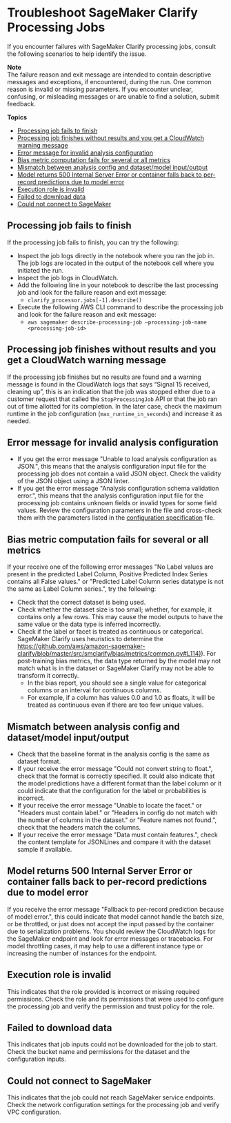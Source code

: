 # Troubleshoot SageMaker Clarify Processing Jobs<a name="clarify-processing-job-run-troubleshooting"></a>

 If you encounter failures with SageMaker Clarify processing jobs, consult the following scenarios to help identify the issue\.

**Note**  
The failure reason and exit message are intended to contain descriptive messages and exceptions, if encountered, during the run\. One common reason is invalid or missing parameters\. If you encounter unclear, confusing, or misleading messages or are unable to find a solution, submit feedback\.

**Topics**
+ [Processing job fails to finish](#clarify-troubleshooting-job-fails)
+ [Processing job finishes without results and you get a CloudWatch warning message](#clarify-troubleshooting-no-results-and-warning)
+ [Error message for invalid analysis configuration](#clarify-troubleshooting-invalid-analysis-configuration)
+ [Bias metric computation fails for several or all metrics](#clarify-troubleshooting-bias-metric-computation-fails)
+ [Mismatch between analysis config and dataset/model input/output](#clarify-troubleshooting-mismatch-analysis-config-and-data-model)
+ [Model returns 500 Internal Server Error or container falls back to per\-record predictions due to model error](#clarify-troubleshooting-500-internal-server-error)
+ [Execution role is invalid](#clarify-troubleshooting-execution-role-invalid)
+ [Failed to download data](#clarify-troubleshooting-TBD)
+ [Could not connect to SageMaker](#clarify-troubleshooting-TBD)

## Processing job fails to finish<a name="clarify-troubleshooting-job-fails"></a>

If the processing job fails to finish, you can try the following:
+ Inspect the job logs directly in the notebook where you ran the job in\. The job logs are located in the output of the notebook cell where you initiated the run\.
+ Inspect the job logs in CloudWatch\.
+ Add the following line in your notebook to describe the last processing job and look for the failure reason and exit message:
  + `clarify_processor.jobs[-1].describe()`
+ Execute the following AWS CLI command to describe the processing job and look for the failure reason and exit message:
  + `aws sagemaker describe-processing-job —processing-job-name <processing-job-id>`

## Processing job finishes without results and you get a CloudWatch warning message<a name="clarify-troubleshooting-no-results-and-warning"></a>

If the processing job finishes but no results are found and a warning message is found in the CloudWatch logs that says “Signal 15 received, cleaning up”, this is an indication that the job was stopped either due to a customer request that called the `StopProcessingJob` API or that the job ran out of time allotted for its completion\. In the later case, check the maximum runtime in the job configuration \(`max_runtime_in_seconds`\) and increase it as needed\.

## Error message for invalid analysis configuration<a name="clarify-troubleshooting-invalid-analysis-configuration"></a>
+  If you get the error message "Unable to load analysis configuration as JSON\.", this means that the analysis configuration input file for the processing job does not contain a valid JSON object\. Check the validity of the JSON object using a JSON linter\.
+ If you get the error message "Analysis configuration schema validation error\.", this means that the analysis configuration input file for the processing job contains unknown fields or invalid types for some field values\. Review the configuration parameters in the file and cross\-check them with the parameters listed in the [configuration specification](https://docs.aws.amazon.com/sagemaker/latest/dg/clarify-configure-processing-jobs.html#clarify-processing-job-configure-analysis) file\.

## Bias metric computation fails for several or all metrics<a name="clarify-troubleshooting-bias-metric-computation-fails"></a>

If your receive one of the following error messages "No Label values are present in the predicted Label Column, Positive Predicted Index Series contains all False values\." or "Predicted Label Column series datatype is not the same as Label Column series\.", try the following:
+ Check that the correct dataset is being used\.
+ Check whether the dataset size is too small; whether, for example, it contains only a few rows\. This may cause the model outputs to have the same value or the data type is inferred incorrectly\.
+ Check if the label or facet is treated as continuous or categorical\. SageMaker Clarify uses heuristics to determine the [https://github.com/aws/amazon-sagemaker-clarify/blob/master/src/smclarify/bias/metrics/common.py#L114)](https://github.com/aws/amazon-sagemaker-clarify/blob/master/src/smclarify/bias/metrics/common.py#L114))\. For post\-training bias metrics, the data type returned by the model may not match what is in the dataset or SageMaker Clarify may not be able to transform it correctly\. 
  + In the bias report, you should see a single value for categorical columns or an interval for continuous columns\.
  + For example, if a column has values 0\.0 and 1\.0 as floats, it will be treated as continuous even if there are too few unique values\.

## Mismatch between analysis config and dataset/model input/output<a name="clarify-troubleshooting-mismatch-analysis-config-and-data-model"></a>
+ Check that the baseline format in the analysis config is the same as dataset format\.
+ If your receive the error message "Could not convert string to float\.", check that the format is correctly specified\. It could also indicate that the model predictions have a different format than the label column or it could indicate that the configuration for the label or probabilities is incorrect\.
+ If your receive the error message "Unable to locate the facet\." or "Headers must contain label\." or "Headers in config do not match with the number of columns in the dataset\." or "Feature names not found\.", check that the headers match the columns\.
+ If your receive the error message "Data must contain features\.", check the content template for JSONLines and compare it with the dataset sample if available\.

## Model returns 500 Internal Server Error or container falls back to per\-record predictions due to model error<a name="clarify-troubleshooting-500-internal-server-error"></a>

If you receive the error message "Fallback to per\-record prediction because of model error\.", this could indicate that model cannot handle the batch size, or be throttled, or just does not accept the input passed by the container due to serialization problems\. You should review the CloudWatch logs for the SageMaker endpoint and look for error messages or tracebacks\. For model throttling cases, it may help to use a different instance type or increasing the number of instances for the endpoint\.

## Execution role is invalid<a name="clarify-troubleshooting-execution-role-invalid"></a>

This indicates that the role provided is incorrect or missing required permissions\. Check the role and its permissions that were used to configure the processing job and verify the permission and trust policy for the role\.

## Failed to download data<a name="clarify-troubleshooting-TBD"></a>

This indicates that job inputs could not be downloaded for the job to start\. Check the bucket name and permissions for the dataset and the configuration inputs\.

## Could not connect to SageMaker<a name="clarify-troubleshooting-TBD"></a>

This indicates that the job could not reach SageMaker service endpoints\. Check the network configuration settings for the processing job and verify VPC configuration\.